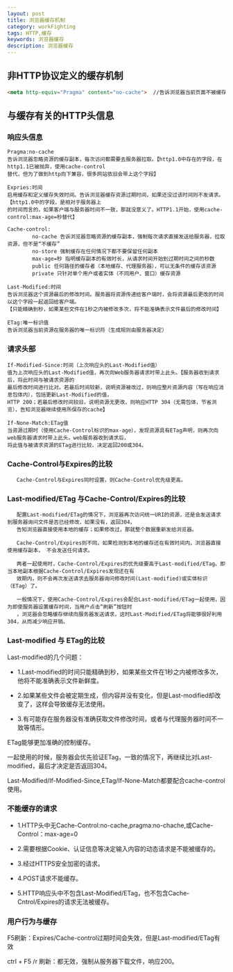 ```yaml
---
layout: post
title: 浏览器缓存机制
category: workFighting
tags: HTTP,缓存
keywords: 浏览器缓存
description: 浏览器缓存
---
```


## 非HTTP协议定义的缓存机制
```html
<meta http-equiv="Pragma" content="no-cache">  //告诉浏览器当前页面不被缓存
```

## 与缓存有关的HTTP头信息

### 响应头信息
```http
Pragma:no-cache 
告诉浏览器忽略资源的缓存副本，每次访问都需要去服务器拉取。【http1.0中存在的字段，在http1.1已被抛弃，使用cache-control
替代，但为了做到http向下兼容，很多网站依旧会带上这个字段】

Expries:时间 
启用缓存和定义缓存失效时间。告诉浏览器缓存资源过期时间，如果还没过该时间则不发请求。【http1.0中的字段，是相对于服务器上
的时间而言的，如果客户端与服务器时间不一致，那就没意义了。HTTP1.1开始，使用cache-control:max-age=秒替代】

Cache-control:
        no-cache 告诉浏览器忽略资源的缓存副本，强制每次请求直接发送给服务器，拉取资源，但不是“不缓存”
        no-store 强制缓存在任何情况下都不要保留任何副本
        max-age=秒 指明缓存副本的有效时长，从请求时间开始到过期时间之间的秒数
        public 任何路径的缓存者（本地缓存、代理服务器），可以无条件的缓存该资源
        private 只针对单个用户或者实体（不同用户、窗口）缓存资源
   
Last-Modified:时间  
告诉浏览器这个资源最后的修改时间。服务器将资源传递给客户端时，会将资源最后更改的时间以这个字段一起返回给客户端。
【只能精确到秒，如果某些文件在1秒之内被修改多次，将不能准确表示文件最后的修改时间】

ETag:唯一标识值  
告诉浏览器当前资源在服务器的唯一标识符（生成规则由服务器决定）

```

### 请求头部
```http
If-Modified-Since:时间（上次响应头的Last-Modified值）  
值为上次响应头的Last-Modified值，再次向Web服务器请求时带上此头。【服务器收到请求后，将此时间与被请求资源的
最后修改时间进行比对。若最后时间较新，说明资源被改过，则响应整片资源内容（写在响应消息包体内），包括更新Last-Modified的值，
HTTP 200；若最后修改时间较旧，说明资源无更改，则响应HTTP 304（无需包体，节省浏览），告知浏览器继续使用所保存的cache】

If-None-Match:ETag值
当资源过期时（使用Cache-Control标识的max-age），发现资源具有ETag声明，则再次向web服务器请求时带上此头。web服务器收到请求后，
将此值与被请求资源的ETag进行比较，决定返回200或304。

```

### Cache-Control与Expires的比较

       Cache-Control与Expires同时设置，则Cache-Control优先级更高。

### Last-modified/ETag 与Cache-Control/Expires的比较

       配置Last-modified/ETag的情况下，浏览器再次访问统一URI的资源，还是会发送请求到服务器询问文件是否已经修改，如果没有，返回304，
       告知浏览器直接使用本地的缓存；如果修改过，那就整个数据重新发给浏览器。

       Cache-Control/Expires则不同，如果检测到本地的缓存还在有效时间内，浏览器直接使用缓存副本， 不会发送任何请求。

       两者一起使用时，Cache-Control/Expires的优先级要高于Last-modified/ETag。即当本地副本根据Cache-Control/Expires发现还在有
       效期内，则不会再次发送请求去服务器询问修改时间(Last-modified)或实体标识（ETag）了。

       一般情况下，使用Cache-Control/Expires会配合Last-modified/ETag一起使用，因为即使服务器设置缓存时间，当用户点击“刷新”按钮时
       ，浏览器会忽略缓存继续向服务器发送请求，这时Last-Modified/ETag将能够很好利用304，从而减少响应开销。

### Last-modified 与 ETag的比较

Last-modified的几个问题：

- 1.Last-modified的时间只能精确到秒，如果某些文件在1秒之内被修改多次，他将不能准确表示文件新鲜度。

- 2.如果某些文件会被定期生成，但内容并没有变化，但是Last-modified却改变了，这样会导致缓存无法使用。

- 3.有可能存在服务器没有准确获取文件修改时间，或者与代理服务器时间不一致等情形。

ETag能够更加准确的控制缓存。

一起使用的时候，服务器会优先验证ETag，一致的情况下，再继续比对Last-modified，最后才决定是否返回304。

Last-Modified/If-Modified-Since,ETag/If-None-Match都要配合cache-control使用。

### 不能缓存的请求

- 1.HTTP头中无Cache-Control:no-cache,pragma:no-chache,或Cache-Control：max-age=0

- 2.需要根据Cookie、认证信息等决定输入内容的动态请求是不能被缓存的。

- 3.经过HTTPS安全加密的请求。

- 4.POST请求不能缓存。

- 5.HTTP响应头中不包含Last-Modified/ETag，也不包含Cache-Cntrol/Expires的请求无法被缓存。

### 用户行为与缓存
F5刷新：Expires/Cache-control过期时间会失效，但是Last-modified/ETag有效

ctrl + F5 /r 刷新：都无效，强制从服务器下载文件，响应200。
